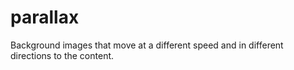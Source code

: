 # parallax
Background images that move at a different speed and in different directions to the content.
